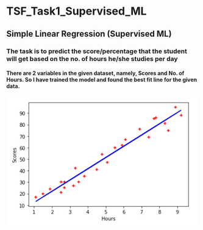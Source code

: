 # TSF_Task1_Supervised_ML 
## Simple Linear Regression (Supervised ML)
### The task is to predict the score/percentage that the student will get based on the no. of hours he/she studies per day
#### There are 2 variables in the given dataset, namely, Scores and No. of Hours. So I have trained the model and found the best fit line for the given data.
<img src="Simple Linear Regression graph.png">
